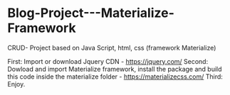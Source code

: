 # Blog-Project---Materialize-Framework
CRUD- Project based on Java Script, html, css (framework Materialize)

First: Import or download Jquery CDN - https://jquery.com/
Second: Dowload and import Materialize framework, install the package and build this code inside the materialize folder - https://materializecss.com/
Third: Enjoy.
